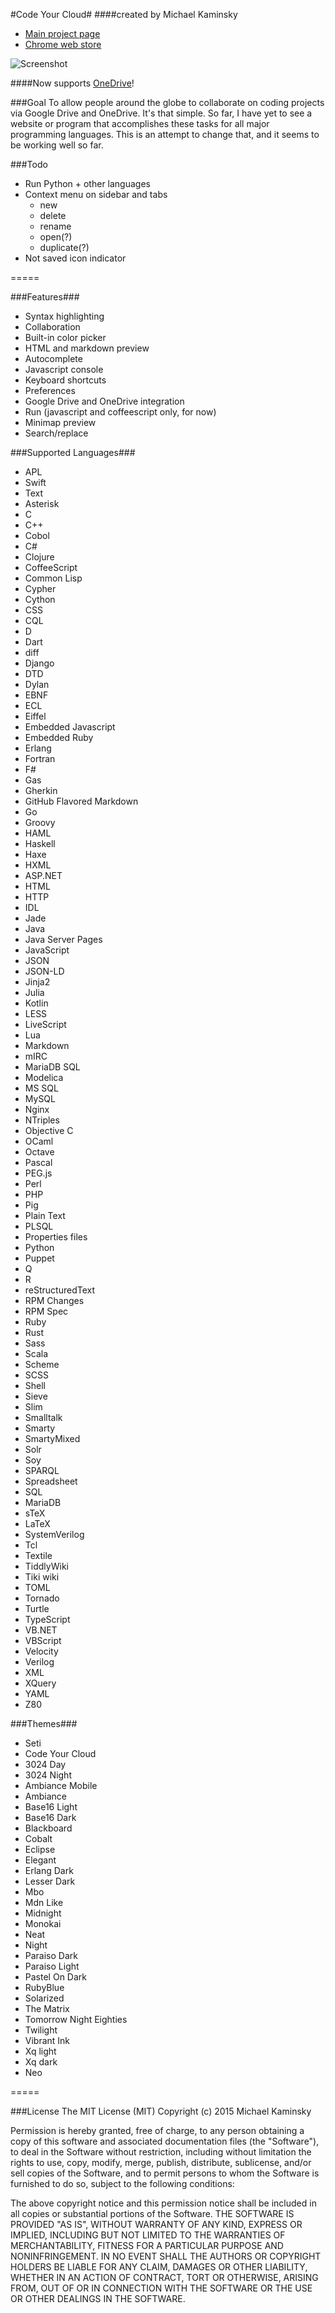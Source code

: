 #Code Your Cloud#
####created by Michael Kaminsky

+ [Main project page](https://codeyourcloud.com)
+ [Chrome web store](https://chrome.google.com/webstore/detail/code-your-cloud/minllhicnmfckcofjencopnknkekjail)

![Screenshot](http://codeyourcloud.com/images/web.png)

####Now supports [OneDrive](https://onedrive.live.com/)!

###Goal
To allow people around the globe to collaborate on coding projects via Google Drive and OneDrive. It's that simple. So far, I have yet to see a website or program that accomplishes these tasks for all major programming languages. This is an attempt to change that, and it seems to be working well so far.

###Todo
+ Run Python + other languages
+ Context menu on sidebar and tabs
	+ new
	+ delete
	+ rename
	+ open(?)
	+ duplicate(?)
+ Not saved icon indicator

=====

###Features###
+ Syntax highlighting
+ Collaboration
+ Built-in color picker
+ HTML and markdown preview
+ Autocomplete
+ Javascript console
+ Keyboard shortcuts
+ Preferences
+ Google Drive and OneDrive integration
+ Run (javascript and coffeescript only, for now)
+ Minimap preview
+ Search/replace

###Supported Languages###
+ APL
+ Swift
+ Text
+ Asterisk
+ C
+ C++
+ Cobol
+ C#
+ Clojure
+ CoffeeScript
+ Common Lisp
+ Cypher
+ Cython
+ CSS
+ CQL
+ D
+ Dart
+ diff
+ Django
+ DTD
+ Dylan
+ EBNF
+ ECL
+ Eiffel
+ Embedded Javascript
+ Embedded Ruby
+ Erlang
+ Fortran
+ F#
+ Gas
+ Gherkin
+ GitHub Flavored Markdown
+ Go
+ Groovy
+ HAML
+ Haskell
+ Haxe
+ HXML
+ ASP.NET
+ HTML
+ HTTP
+ IDL
+ Jade
+ Java
+ Java Server Pages
+ JavaScript
+ JSON
+ JSON-LD
+ Jinja2
+ Julia
+ Kotlin
+ LESS
+ LiveScript
+ Lua
+ Markdown
+ mIRC
+ MariaDB SQL
+ Modelica
+ MS SQL
+ MySQL
+ Nginx
+ NTriples
+ Objective C
+ OCaml
+ Octave
+ Pascal
+ PEG.js
+ Perl
+ PHP
+ Pig
+ Plain Text
+ PLSQL
+ Properties files
+ Python
+ Puppet
+ Q
+ R
+ reStructuredText
+ RPM Changes
+ RPM Spec
+ Ruby
+ Rust
+ Sass
+ Scala
+ Scheme
+ SCSS
+ Shell
+ Sieve
+ Slim
+ Smalltalk
+ Smarty
+ SmartyMixed
+ Solr
+ Soy
+ SPARQL
+ Spreadsheet
+ SQL
+ MariaDB
+ sTeX
+ LaTeX
+ SystemVerilog
+ Tcl
+ Textile
+ TiddlyWiki 
+ Tiki wiki
+ TOML
+ Tornado
+ Turtle
+ TypeScript
+ VB.NET
+ VBScript
+ Velocity
+ Verilog
+ XML
+ XQuery
+ YAML
+ Z80


###Themes###
+ Seti
+ Code Your Cloud
+ 3024 Day
+ 3024 Night
+ Ambiance Mobile
+ Ambiance
+ Base16 Light
+ Base16 Dark
+ Blackboard
+ Cobalt
+ Eclipse
+ Elegant
+ Erlang Dark
+ Lesser Dark
+ Mbo
+ Mdn Like
+ Midnight
+ Monokai
+ Neat
+ Night
+ Paraiso Dark
+ Paraiso Light
+ Pastel On Dark
+ RubyBlue
+ Solarized
+ The Matrix
+ Tomorrow Night Eighties
+ Twilight
+ Vibrant Ink
+ Xq light
+ Xq dark
+ Neo

=====

###License
The MIT License (MIT) 
Copyright (c) 2015 Michael Kaminsky

Permission is hereby granted, free of charge, to any person obtaining a copy of this software and associated documentation files (the "Software"), to  deal in the Software without restriction, including without limitation the rights to use, copy, modify, merge, publish, distribute, sublicense, and/or sell copies of the Software, and to permit persons to whom the Software is furnished to do so, subject to the following conditions:

The above copyright notice and this permission notice shall be included in all copies or substantial portions of the Software.
THE SOFTWARE IS PROVIDED "AS IS", WITHOUT WARRANTY OF ANY KIND, EXPRESS OR IMPLIED, INCLUDING BUT NOT LIMITED TO THE WARRANTIES OF MERCHANTABILITY, FITNESS FOR A PARTICULAR PURPOSE AND NONINFRINGEMENT. IN NO EVENT SHALL THE AUTHORS OR COPYRIGHT HOLDERS BE LIABLE FOR ANY CLAIM, DAMAGES OR OTHER LIABILITY, WHETHER IN AN ACTION OF CONTRACT, TORT OR OTHERWISE, ARISING FROM, OUT OF OR IN CONNECTION WITH THE SOFTWARE OR THE USE OR OTHER DEALINGS IN THE SOFTWARE.
